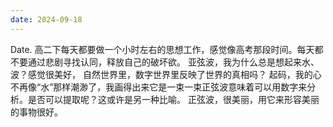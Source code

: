 ```yaml
---
date: 2024-09-18
---
```


Date. 高二下每天都要做一个小时左右的思想工作，感觉像高考那段时间。每天都不要通过悲剧寻找认同，释放自己的破坏欲。
亚弦波，我为什么总是想起来水、波？感觉很美好，
自然世界里，数字世界里反映了世界的真相吗？
起码，我的心不再像“水”那样潮渺了，我画得出来它是一束一束正弦波意味着可以用数字来分析。是否可以提取呢？这或许是另一种比喻。
正弦波，很美丽，用它来形容美丽的事物很好。
